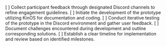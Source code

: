 [ ] Collect participant feedback through designated Discord channels to refine engagement guidelines.
[ ] Initiate the development of the prototype utilizing KinOS for documentation and coding.
[ ] Conduct iterative testing of the prototype in the Discord environment and gather user feedback.
[ ] Document challenges encountered during development and outline corresponding solutions.
[ ] Establish a clear timeline for implementation and review based on identified milestones.